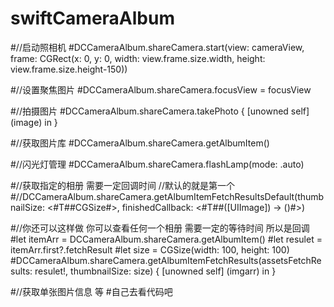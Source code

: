 # swiftCameraAlbum

#//启动照相机
#DCCameraAlbum.shareCamera.start(view: cameraView, frame: CGRect(x: 0, y: 0, width: view.frame.size.width, height: view.frame.size.height-150))

#//设置聚焦图片
#DCCameraAlbum.shareCamera.focusView = focusView

#//拍摄图片
#DCCameraAlbum.shareCamera.takePhoto { [unowned self] (image) in }

#//获取图片库
#DCCameraAlbum.shareCamera.getAlbumItem()

#//闪光灯管理
#DCCameraAlbum.shareCamera.flashLamp(mode: .auto)

#//获取指定的相册 需要一定回调时间 //默认的就是第一个
#//DCCameraAlbum.shareCamera.getAlbumItemFetchResultsDefault(thumbnailSize: <#T##CGSize#>, finishedCallback: <#T##([UIImage]) -> ()#>)

#//你还可以这样做 你可以查看任何一个相册  需要一定的等待时间 所以是回调
#let itemArr = DCCameraAlbum.shareCamera.getAlbumItem()
#let resulet  = itemArr.first?.fetchResult
#let size = CGSize(width: 100, height: 100)
#DCCameraAlbum.shareCamera.getAlbumItemFetchResults(assetsFetchResults: resulet!, thumbnailSize: size) { [unowned self] (imgarr) in }

#//获取单张图片信息 等
#自己去看代码吧




